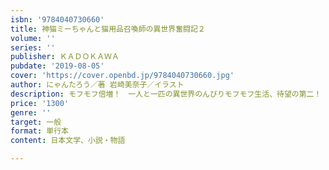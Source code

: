 ```yaml
---
isbn: '9784040730660'
title: 神猫ミーちゃんと猫用品召喚師の異世界奮闘記２
volume: ''
series: ''
publisher: ＫＡＤＯＫＡＷＡ
pubdate: '2019-08-05'
cover: 'https://cover.openbd.jp/9784040730660.jpg'
author: にゃんたろう／著 岩崎美奈子／イラスト
description: モフモフ倍増！　一人と一匹の異世界のんびりモフモフ生活、待望の第二！
price: '1300'
genre: ''
target: 一般
format: 単行本
content: 日本文学、小説・物語

---
```

